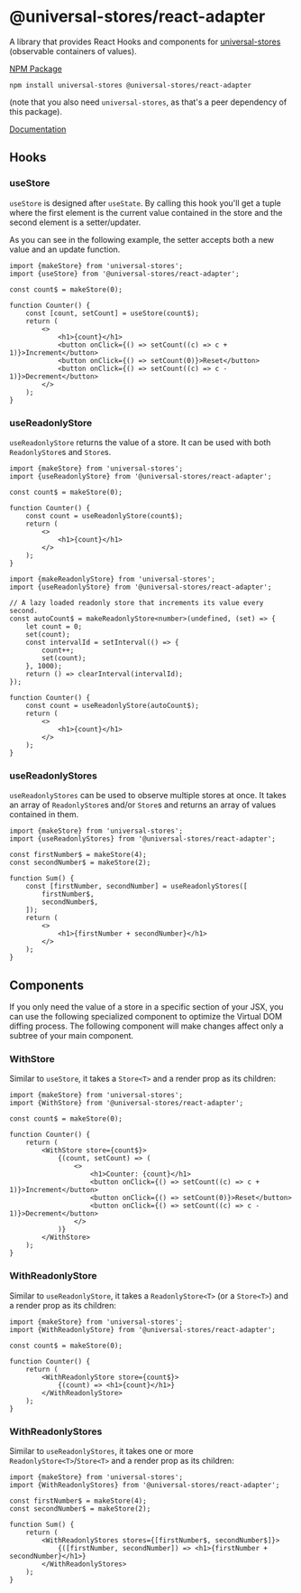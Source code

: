 # @universal-stores/react-adapter

A library that provides React Hooks and components for [universal-stores](https://www.npmjs.com/package/universal-stores) (observable containers of values).

[NPM Package](https://www.npmjs.com/package/@universal-stores/react-adapter)

`npm install universal-stores @universal-stores/react-adapter`

(note that you also need `universal-stores`, as that's a peer dependency of this package).

[Documentation](./docs/README.md)

## Hooks

### useStore

`useStore` is designed after `useState`. By calling this hook you'll get a tuple where
the first element is the current value contained in the store and the second element
is a setter/updater.

As you can see in the following example, the setter accepts both a new value and
an update function.

```tsx
import {makeStore} from 'universal-stores';
import {useStore} from '@universal-stores/react-adapter';

const count$ = makeStore(0);

function Counter() {
	const [count, setCount] = useStore(count$);
	return (
		<>
			<h1>{count}</h1>
			<button onClick={() => setCount((c) => c + 1)}>Increment</button>
			<button onClick={() => setCount(0)}>Reset</button>
			<button onClick={() => setCount((c) => c - 1)}>Decrement</button>
		</>
	);
}
```

### useReadonlyStore

`useReadonlyStore` returns the value of a store. It can be used with
both `ReadonlyStore`s and `Store`s.

```tsx
import {makeStore} from 'universal-stores';
import {useReadonlyStore} from '@universal-stores/react-adapter';

const count$ = makeStore(0);

function Counter() {
	const count = useReadonlyStore(count$);
	return (
		<>
			<h1>{count}</h1>
		</>
	);
}
```

```tsx
import {makeReadonlyStore} from 'universal-stores';
import {useReadonlyStore} from '@universal-stores/react-adapter';

// A lazy loaded readonly store that increments its value every second.
const autoCount$ = makeReadonlyStore<number>(undefined, (set) => {
	let count = 0;
	set(count);
	const intervalId = setInterval(() => {
		count++;
		set(count);
	}, 1000);
	return () => clearInterval(intervalId);
});

function Counter() {
	const count = useReadonlyStore(autoCount$);
	return (
		<>
			<h1>{count}</h1>
		</>
	);
}
```

### useReadonlyStores

`useReadonlyStores` can be used to observe multiple stores at once.
It takes an array of `ReadonlyStore`s and/or `Store`s and returns an array of values contained in them.

```tsx
import {makeStore} from 'universal-stores';
import {useReadonlyStores} from '@universal-stores/react-adapter';

const firstNumber$ = makeStore(4);
const secondNumber$ = makeStore(2);

function Sum() {
	const [firstNumber, secondNumber] = useReadonlyStores([
		firstNumber$,
		secondNumber$,
	]);
	return (
		<>
			<h1>{firstNumber + secondNumber}</h1>
		</>
	);
}
```

## Components

If you only need the value of a store in a specific section of your JSX, you
can use the following specialized component to optimize the Virtual DOM diffing
process. The following component will make changes affect only a subtree of your main component.

### WithStore

Similar to `useStore`, it takes a `Store<T>` and a render prop as its children:

```tsx
import {makeStore} from 'universal-stores';
import {WithStore} from '@universal-stores/react-adapter';

const count$ = makeStore(0);

function Counter() {
	return (
		<WithStore store={count$}>
			{(count, setCount) => (
				<>
					<h1>Counter: {count}</h1>
					<button onClick={() => setCount((c) => c + 1)}>Increment</button>
					<button onClick={() => setCount(0)}>Reset</button>
					<button onClick={() => setCount((c) => c - 1)}>Decrement</button>
				</>
			)}
		</WithStore>
	);
}
```

### WithReadonlyStore

Similar to `useReadonlyStore`, it takes a `ReadonlyStore<T>` (or a `Store<T>`) and a render prop as its children:

```tsx
import {makeStore} from 'universal-stores';
import {WithReadonlyStore} from '@universal-stores/react-adapter';

const count$ = makeStore(0);

function Counter() {
	return (
		<WithReadonlyStore store={count$}>
			{(count) => <h1>{count}</h1>}
		</WithReadonlyStore>
	);
}
```

### WithReadonlyStores

Similar to `useReadonlyStores`, it takes one or more `ReadonlyStore<T>`/`Store<T>` and a render prop as its children:

```tsx
import {makeStore} from 'universal-stores';
import {WithReadonlyStores} from '@universal-stores/react-adapter';

const firstNumber$ = makeStore(4);
const secondNumber$ = makeStore(2);

function Sum() {
	return (
		<WithReadonlyStores stores={[firstNumber$, secondNumber$]}>
			{([firstNumber, secondNumber]) => <h1>{firstNumber + secondNumber}</h1>}
		</WithReadonlyStores>
	);
}
```
